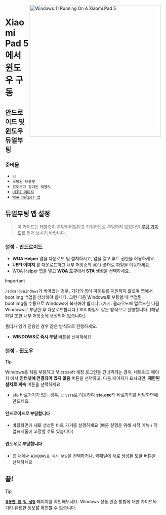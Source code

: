 <img align="right" src="https://raw.githubusercontent.com/erdilS/Port-Windows-11-Xiaomi-Pad-5/main/nabu.png" width="425" alt="Windows 11 Running On A Xiaomi Pad 5">

# Xiaomi Pad 5 에서 윈도우 구동

## 안드로이드 및 윈도우 듀얼부팅

### 준비물
- ```뇌```
- ```루팅된 태블릿```
- ```윈도우가 설치된 태블릿```
- [```UEFI 이미지```](https://github.com/erdilS/Port-Windows-11-Xiaomi-Pad-5/releases/download/UEFI/uefi-v3.img)
- [```WoA Helper 앱```](https://github.com/Marius586/WoA-Helper-update/releases/tag/WOA)

## 듀얼부팅 앱 설정
> 이 가이드는 태블릿이 루팅되어있다고 가정하므로 루팅하지 않았다면 [루팅 가이드](2-rootguide-ko.md)를 먼저 보시기 바랍니다.

### 설정 - 안드로이드
- **WOA Helper** 앱을 다운로드 및 설치하시고, 앱을 열고 루트 권한을 허용하세요.
- **UEFI 이미지** 를 다운로드하고 내부 저장소의 `UEFI` 폴더로 파일을 이동하세요.
- WOA Helper 앱을 열고 **WOA 도구**에서 **STA 생성**을 선택하세요.
> [!Important]
> `/sdcard/Windows`가 비어있는 경우, 기기의 롬이 마운트를 지원하지 않으며 앱에서 boot.img 백업을 생성해야 합니다. 그런 다음 Windows로 부팅할 때 백업된 boot.img를 수동으로 Windows에 복사해야 합니다. (예시: 클라우드에 업로드한 다음 Windows로 부팅한 후 다운로드합니다.) StA 파일도 같은 방식으로 진행합니다. (해당 파일 또한 내부 저장소에 생성되어 있습니다.)
>
> 폴더가 읽기 전용인 경우 같은 방식으로 진행하세요.
- **WINDOWS로 즉시 부팅** 버튼을 선택하세요.

### 설정 - 윈도우
> [!Tip]
> Windows를 처음 부팅하고 Microsoft 계정 로그인을 건너뛰려는 경우, 네트워크 페이지 에서 **인터넷에 연결되어 있지 않음** 버튼을 선택하고, 다음 페이지가 표시되면, **제한된 설치로 계속** 버튼을 선택하세요.
- sta 바로가기가 없는 경우, `C:\sta`로 이동하여 **sta.exe**의 바로가기를 바탕화면에 만드세요.

#### 안드로이드로 부팅합니다
- 바탕화면에 새로 생성된 바로 가기를 실행하세요 (빠른 실행을 위해 시작 메뉴 / 작업표시줄에 고정할 수도 있습니다)

#### 윈도우로 부팅합니다
- 앱 내에서 `WINDOWS로 즉시 부팅`을 선택하거나, 퀵패널에 새로 생성된 토글 버튼을 선택하세요
  
## 끝!

> [!TIP]
> [**```유용한 앱 및 설명```**](Additional-materials-ko.md) 페이지를 확인해보세요. Windows 정품 인증 방법에 대한 가이드와 기타 유용한 정보를 확인할 수 있습니다.










